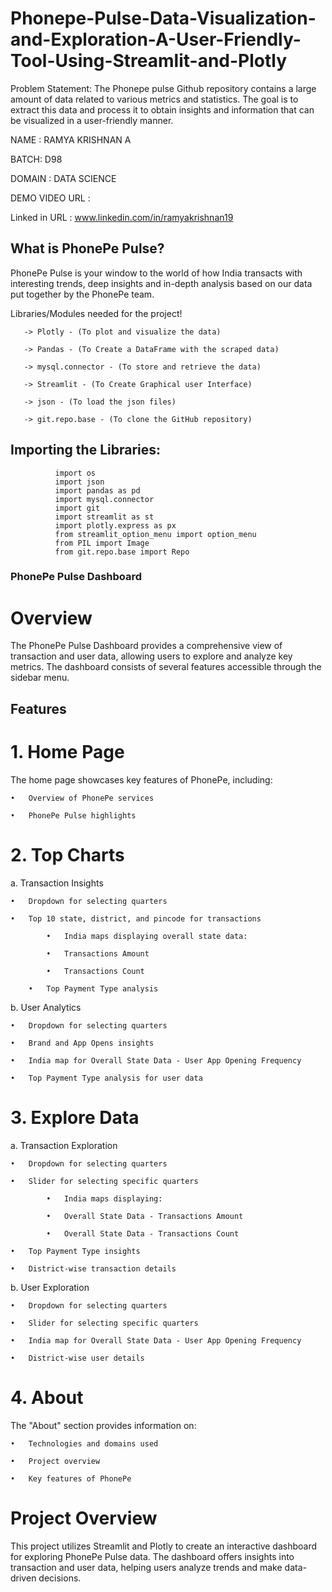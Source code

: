 # Phonepe-Pulse-Data-Visualization-and-Exploration-A-User-Friendly-Tool-Using-Streamlit-and-Plotly

Problem Statement: The Phonepe pulse Github repository contains a large amount of data related to various metrics and statistics. The goal is to extract this data and process it to obtain insights and information that can be visualized in a user-friendly manner.

NAME : RAMYA KRISHNAN A

BATCH: D98

DOMAIN : DATA SCIENCE

DEMO VIDEO URL : 

Linked in URL : www.linkedin.com/in/ramyakrishnan19



## What is PhonePe Pulse?

PhonePe Pulse is your window to the world of how India transacts with interesting trends, deep insights and in-depth analysis based on our data put together by the PhonePe team.

Libraries/Modules needed for the project!

       -> Plotly - (To plot and visualize the data)
       
       -> Pandas - (To Create a DataFrame with the scraped data)
       
       -> mysql.connector - (To store and retrieve the data)
       
       -> Streamlit - (To Create Graphical user Interface)
       
       -> json - (To load the json files)
       
       -> git.repo.base - (To clone the GitHub repository)

       
## Importing the Libraries:

              import os
              import json
              import pandas as pd
              import mysql.connector
              import git
              import streamlit as st
              import plotly.express as px
              from streamlit_option_menu import option_menu
              from PIL import Image
              from git.repo.base import Repo


### PhonePe Pulse Dashboard


# Overview

The PhonePe Pulse Dashboard provides a comprehensive view of transaction and user data, allowing users to explore and analyze key metrics. The dashboard consists of several features accessible through the sidebar menu.

## Features

# 1. Home Page

The home page showcases key features of PhonePe, including:

	•	Overview of PhonePe services
 
	•	PhonePe Pulse highlights

# 2. Top Charts

a. Transaction Insights

	•	Dropdown for selecting quarters
 
	•	Top 10 state, district, and pincode for transactions
 
	       	•	India maps displaying overall state data:
		
	       	•	Transactions Amount
		
	       	•	Transactions Count
	
        •	Top Payment Type analysis
       
b. User Analytics

	•	Dropdown for selecting quarters
 
	•	Brand and App Opens insights
 
	•	India map for Overall State Data - User App Opening Frequency
 
	•	Top Payment Type analysis for user data
 
# 3. Explore Data

a. Transaction Exploration

	•	Dropdown for selecting quarters
 
	•	Slider for selecting specific quarters
 
	       	•	India maps displaying:
	 
	       	•	Overall State Data - Transactions Amount
	 
	       	•	Overall State Data - Transactions Count
	 
	•	Top Payment Type insights
 
	•	District-wise transaction details
 
b. User Exploration

	•	Dropdown for selecting quarters
 
	•	Slider for selecting specific quarters
 
	•	India map for Overall State Data - User App Opening Frequency
 
	•	District-wise user details

# 4. About

The "About" section provides information on:

	•	Technologies and domains used
 
	•	Project overview
 
	•	Key features of PhonePe

# Project Overview

This project utilizes Streamlit and Plotly to create an interactive dashboard for exploring PhonePe Pulse data. The dashboard offers insights into transaction and user data, helping users analyze trends and make data-driven decisions.
